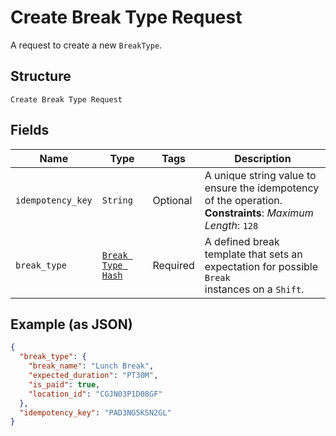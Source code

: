 
# Create Break Type Request

A request to create a new `BreakType`.

## Structure

`Create Break Type Request`

## Fields

| Name | Type | Tags | Description |
|  --- | --- | --- | --- |
| `idempotency_key` | `String` | Optional | A unique string value to ensure the idempotency of the operation.<br>**Constraints**: *Maximum Length*: `128` |
| `break_type` | [`Break Type Hash`](../../doc/models/break-type.md) | Required | A defined break template that sets an expectation for possible `Break`<br>instances on a `Shift`. |

## Example (as JSON)

```json
{
  "break_type": {
    "break_name": "Lunch Break",
    "expected_duration": "PT30M",
    "is_paid": true,
    "location_id": "CGJN03P1D08GF"
  },
  "idempotency_key": "PAD3NG5KSN2GL"
}
```

